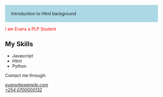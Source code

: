 <!DOCTYPE html>
<html lang="en">
<head>
    <meta charset="UTF-8">
    <meta name="viewport" content="width=device-width, initial-scale=1.0">
    <title>Evans Mwaniki</title>
    <style>
        .colored-padding {
            background-color: lightblue;
            /* Set the background color */
            padding: 20px;
            /* Set the padding */
        }
    </style>
</head>
<body>
    <div class="colored-padding">
        Introduction to Html background
    </div>
    <p style="color:red;">I am Evans a PLP Student</p>
    <h2>My Skills</h2>
       <ul>
        <li>Javascript</li>
        <li>Html</li>
        <li>Python</li>
    </ul>
    <p>Contact me through:</p>
<address>
    <a href="Email:evans@example.com">evans@example.com</a><br/>
    <a href="tel:+254 0700000132">+254 0700000132</a>
</address>
</body>
</html>
